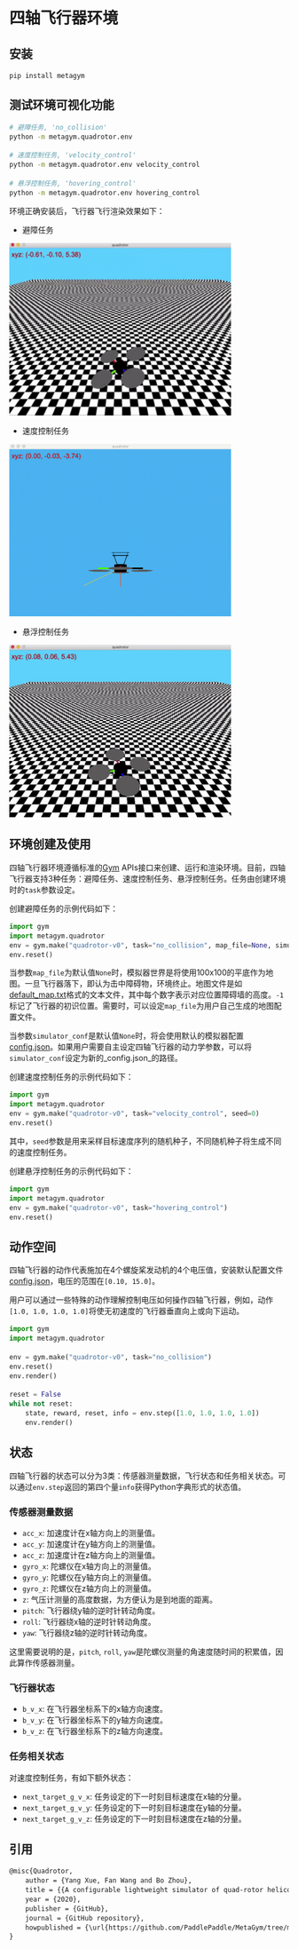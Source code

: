 # 四轴飞行器环境

## 安装

```
pip install metagym
```

## 测试环境可视化功能

```sh
# 避障任务, 'no_collision'
python -m metagym.quadrotor.env

# 速度控制任务, 'velocity_control'
python -m metagym.quadrotor.env velocity_control

# 悬浮控制任务, 'hovering_control'
python -m metagym.quadrotor.env hovering_control
```

环境正确安装后，飞行器飞行渲染效果如下：

* 避障任务

<img src="demo/demo_no_collision.gif" width="400"/>

* 速度控制任务

<img src="demo/demo_velocity_control.gif" width="400"/>

* 悬浮控制任务

<img src="demo/demo_hovering_control.gif" width="400"/>

## 环境创建及使用

四轴飞行器环境遵循标准的[Gym][gym] APIs接口来创建、运行和渲染环境。目前，四轴飞行器支持3种任务：避障任务、速度控制任务、悬浮控制任务。任务由创建环境时的`task`参数设定。

创建避障任务的示例代码如下：

```python
import gym
import metagym.quadrotor
env = gym.make("quadrotor-v0", task="no_collision", map_file=None, simulator_conf=None)
env.reset()
```

当参数`map_file`为默认值`None`时，模拟器世界是将使用100x100的平底作为地图。一旦飞行器落下，即认为击中障碍物，环境终止。地图文件是如[default_map.txt][map_example]格式的文本文件，其中每个数字表示对应位置障碍墙的高度。`-1`标记了飞行器的初识位置。需要时，可以设定`map_file`为用户自己生成的地图配置文件。

当参数`simulator_conf`是默认值`None`时，将会使用默认的模拟器配置[config.json][default_sim_conf]。如果用户需要自主设定四轴飞行器的动力学参数，可以将`simulator_conf`设定为新的_config.json_的路径。

创建速度控制任务的示例代码如下：

```python
import gym
import metagym.quadrotor
env = gym.make("quadrotor-v0", task="velocity_control", seed=0)
env.reset()
```

其中，`seed`参数是用来采样目标速度序列的随机种子，不同随机种子将生成不同的速度控制任务。

创建悬浮控制任务的示例代码如下：

```python
import gym
import metagym.quadrotor
env = gym.make("quadrotor-v0", task="hovering_control")
env.reset()
```

## 动作空间

四轴飞行器的动作代表施加在4个螺旋桨发动机的4个电压值，安装默认配置文件[config.json](default_sim_conf)，电压的范围在`[0.10, 15.0]`。

用户可以通过一些特殊的动作理解控制电压如何操作四轴飞行器，例如，动作`[1.0, 1.0, 1.0, 1.0]`将使无初速度的飞行器垂直向上或向下运动。

```python
import gym
import metagym.quadrotor

env = gym.make("quadrotor-v0", task="no_collision")
env.reset()
env.render()

reset = False
while not reset:
    state, reward, reset, info = env.step([1.0, 1.0, 1.0, 1.0])
    env.render()
```

## 状态

四轴飞行器的状态可以分为3类：传感器测量数据，飞行状态和任务相关状态。可以通过`env.step`返回的第四个量`info`获得Python字典形式的状态值。

### 传感器测量数据

* `acc_x`: 加速度计在x轴方向上的测量值。
* `acc_y`: 加速度计在y轴方向上的测量值。
* `acc_z`: 加速度计在z轴方向上的测量值。
* `gyro_x`: 陀螺仪在x轴方向上的测量值。
* `gyro_y`: 陀螺仪在y轴方向上的测量值。
* `gyro_z`: 陀螺仪在z轴方向上的测量值。
* `z`: 气压计测量的高度数据，为方便认为是到地面的距离。
* `pitch`: 飞行器绕y轴的逆时针转动角度。
* `roll`: 飞行器绕x轴的逆时针转动角度。
* `yaw`: 飞行器绕z轴的逆时针转动角度。

这里需要说明的是，`pitch`, `roll`, `yaw`是陀螺仪测量的角速度随时间的积累值，因此算作传感器测量。

### 飞行器状态

* `b_v_x`: 在飞行器坐标系下的x轴方向速度。
* `b_v_y`: 在飞行器坐标系下的y轴方向速度。
* `b_v_z`: 在飞行器坐标系下的z轴方向速度。

### 任务相关状态

对速度控制任务，有如下额外状态：

* `next_target_g_v_x`: 任务设定的下一时刻目标速度在x轴的分量。
* `next_target_g_v_y`: 任务设定的下一时刻目标速度在y轴的分量。
* `next_target_g_v_z`: 任务设定的下一时刻目标速度在z轴的分量。

[gym]: https://gym.openai.com/
[map_example]: https://github.com/PaddlePaddle/MetaGym/blob/master/metagym/quadrotor/default_map.txt
[default_sim_conf]: https://github.com/PaddlePaddle/MetaGym/blob/master/metagym/quadrotor/config.json

## 引用

```txt
@misc{Quadrotor,
    author = {Yang Xue, Fan Wang and Bo Zhou},
    title = {{A configurable lightweight simulator of quad-rotor helicopter}},
    year = {2020},
    publisher = {GitHub},
    journal = {GitHub repository},
    howpublished = {\url{https://github.com/PaddlePaddle/MetaGym/tree/master/metagym/quadrotor}},
}
```

